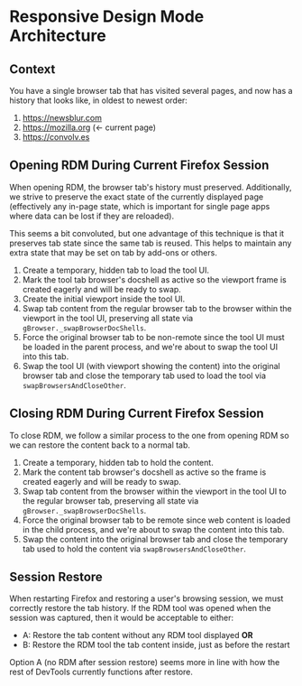 # Responsive Design Mode Architecture

## Context

You have a single browser tab that has visited several pages, and now has a
history that looks like, in oldest to newest order:

1. https://newsblur.com
2. https://mozilla.org (← current page)
3. https://convolv.es

## Opening RDM During Current Firefox Session

When opening RDM, the browser tab's history must preserved.  Additionally, we
strive to preserve the exact state of the currently displayed page (effectively
any in-page state, which is important for single page apps where data can be
lost if they are reloaded).

This seems a bit convoluted, but one advantage of this technique is that it
preserves tab state since the same tab is reused.  This helps to maintain any
extra state that may be set on tab by add-ons or others.

1. Create a temporary, hidden tab to load the tool UI.
2. Mark the tool tab browser's docshell as active so the viewport frame is
   created eagerly and will be ready to swap.
3. Create the initial viewport inside the tool UI.
4. Swap tab content from the regular browser tab to the browser within the
   viewport in the tool UI, preserving all state via
   `gBrowser._swapBrowserDocShells`.
5. Force the original browser tab to be non-remote since the tool UI must be
   loaded in the parent process, and we're about to swap the tool UI into
   this tab.
6. Swap the tool UI (with viewport showing the content) into the original
   browser tab and close the temporary tab used to load the tool via
   `swapBrowsersAndCloseOther`.

## Closing RDM During Current Firefox Session

To close RDM, we follow a similar process to the one from opening RDM so we can
restore the content back to a normal tab.

1. Create a temporary, hidden tab to hold the content.
2. Mark the content tab browser's docshell as active so the frame is created
   eagerly and will be ready to swap.
3. Swap tab content from the browser within the viewport in the tool UI to the
   regular browser tab, preserving all state via
   `gBrowser._swapBrowserDocShells`.
4. Force the original browser tab to be remote since web content is loaded in
   the child process, and we're about to swap the content into this tab.
5. Swap the content into the original browser tab and close the temporary tab
   used to hold the content via `swapBrowsersAndCloseOther`.

## Session Restore

When restarting Firefox and restoring a user's browsing session, we must
correctly restore the tab history.  If the RDM tool was opened when the session
was captured, then it would be acceptable to either:

* A: Restore the tab content without any RDM tool displayed **OR**
* B: Restore the RDM tool the tab content inside, just as before the restart

Option A (no RDM after session restore) seems more in line with how the rest of
DevTools currently functions after restore.
